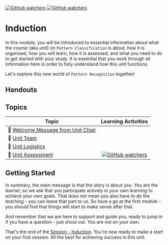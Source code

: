 [![GitHub watchers](https://img.shields.io/badge/tulip--lab-Pattern--Classification-brightgreen)](../README.md)
[![GitHub watchers](https://img.shields.io/badge/Module-Induction-orange)](README.md)

# Induction

In this module, you will be introduced to essential information about what the *course* (aka *unit*) on `Pattern Classification` is about, how it is organised, how you will learn, how it is assessed, and what you need to do to get started with your study. It is essential that you work through all information here in order to fully understand how this unit functions.  

Let's explore this new world of `Pattern Recognition` together!

## Handouts



## Topics

| Topic         | Learning Activities           |  
| ------------- |:-------------:|  
| :page_with_curl: [Welcome Message from Unit Chair](S00A-Welcome.md) |
| :page_with_curl: [Unit Team](S00B-Team.md)
| :page_with_curl: [Unit Logistics](S00C-Logistics.md)
| :page_with_curl: [Unit Assessment](S00D-Assessment.md) | [![GitHub watchers](https://img.shields.io/badge/Pattern--Classification-Learning--Activity-yellow)](S00D-Assessment.md#Activity) | 


## Getting Started

In summary, the main message is that the story is about you. You are the learner, so we ask that you participate actively in your own *learning* to achieve your own goals. That does not mean you also have to do the *teaching* – you can leave that part to us. So have a go at the first module – you should find that things will start to make sense after that.

And remember that we are here to support and guide you, ready to jump in if you have a question – just shout out. You are not on your own.

That's the end of the [Session - Induction](README.md). You're now ready to make a start on your first session. All the best for achieving success in this unit.
